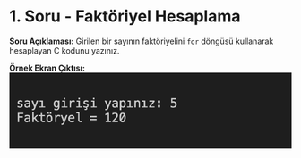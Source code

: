 # 1. Soru - Faktöriyel Hesaplama

**Soru Açıklaması:**
Girilen bir sayının faktöriyelini `for` döngüsü kullanarak hesaplayan C kodunu yazınız.

**Örnek Ekran Çıktısı:**  
![alt text](../Ekran-Çıktıları/Ekran-Resmi_1.png)
